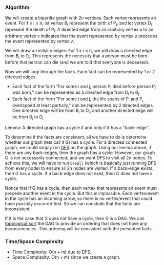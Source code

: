 ### Algorithm

We will create a bipartite graph with 2n vertices. Each vertex represents an event. For 1 ≤ i ≤ n, let vertex B<sub>i</sub> represent the birth of P<sub>i</sub>, and let vertex D<sub>i</sub> represent the death of P<sub>i</sub>. A directed edge from an arbitrary vertex u to an arbitrary vertex v indicates that the event represented by vertex u precedes the event represented by vertex v.

We will draw an initial n edges: For 1 ≤ i ≤ n, we will draw a directed edge from B<sub>i</sub> to D<sub>i</sub>. This represents the necessity that a person must be born before that person can die (and we are told that everyone is deceased).

Now we will loop through the facts. Each fact can be represented by 1 or 2 directed edges.

- Each fact of the form "For some i and j, person P<sub>i</sub> died before person P<sub>j</sub> was born," can be represented as a directed edge from D<sub>i</sub> to B<sub>j</sub>.
- Each fact of the form "For some i and j, the life spans of P<sub>i</sub> and P<sub>j</sub> overlapped at least partially," can be represented by 2 directed edges. One directed edge will be from B<sub>i</sub> to D<sub>j</sub>, and another directed edge will be from B<sub>j</sub> to D<sub>i</sub>

Lemma: A directed graph has a cycle if and only if it has a "back-edge".

To determine if the facts are consistent, all we have to do is determine whether our graph (lets call it G) has a cycle. For a directed connected graph, we could simply run [DFS](https://github.com/RodneyShag/Interview_solutions/blob/master/Solutions/Cracking%20the%20Coding%20Interview/Depth-First%20Search.md) on the graph. Using our lemma above, if there are any back-edges, then the graph has a cycle. However, our graph G is not necessarily connected, and we want DFS to visit all 2n nodes. To achieve this, we will have to run `DFSall` (which is basically just running DFS from every node) to ensure all 2n nodes are visited. If a back-edge exists, then G has a cycle. If a back-edge does not exist, then G does not have a cycle.

Notice that if G has a cycle, then each vertex that represents an event must precede another event in the cycle. But this is impossible. Each vertex/event in the cycle has an incoming arrow, so there is no vertex/event that could have possibly occurred first. So we can conclude that the facts are inconsistent.

If it is the case that G does not have a cycle, then G is a DAG. We can [topological sort](https://github.com/RodneyShag/Interview_solutions/blob/master/Solutions/Cracking%20the%20Coding%20Interview/Build%20Order.md) the DAG to provide an ordering that does not have any inconsistencies. This ordering will be consistent with the presented facts.

### Time/Space Complexity

- Time Complexity: O(n + m) due to DFS.
- Space Complexity: O(n + m) since we create a graph.
